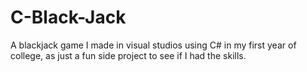 # C-Black-Jack
A blackjack game I made in visual studios using C# in my first year of college, as just a fun side project to see if I had the skills.
